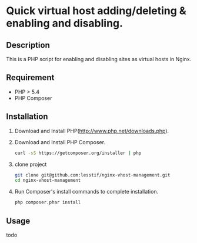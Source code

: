 # Quick virtual host adding/deleting & enabling and disabling.

## Description

This is a PHP script for enabling and disabling sites as virtual hosts in Nginx.

## Requirement
* PHP > 5.4
* PHP Composer

## Installation

1. Download and Install PHP(http://www.php.net/downloads.php).

2. Download and Install PHP Composer.

	``` sh
	curl -sS https://getcomposer.org/installer | php
	```
3. clone project

	```sh
	git clone git@github.com:lesstif/nginx-vhost-management.git
	cd nginx-vhost-management	 
	```
4.  Run Composer's install commands to complete installation. 

	```sh
	php composer.phar install
	```

## Usage
todo


